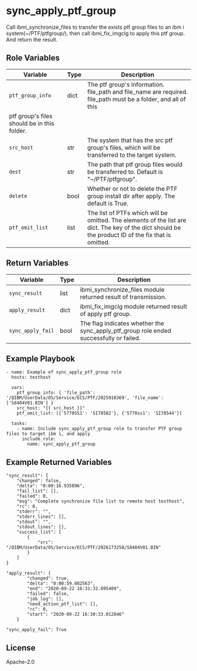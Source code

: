 sync_apply_ptf_group
=========
Call ibmi_synchronize_files to transfer the exists ptf group files to an ibm i system(~/PTF/ptfgroup/), then call ibmi_fix_imgclg to apply this
ptf group. And return the result.

Role Variables
--------------

| Variable              | Type          | Description                                                        |
|-----------------------|---------------|--------------------------------------------------------------------|
| `ptf_group_info`      | dict          | The ptf group's information. file_path and file_name are required. file_path must be a folder, and all of this
ptf group's files should be in this folder. |
| `src_host`            | str           | The system that has the src ptf group's files, which will be transferred to the target system.|
| `dest`                | str           | The path that ptf group files would be transferred to. Default is "~/PTF/ptfgroup".  |
| `delete`              | bool          | Whether or not to delete the PTF group install dir after apply. The default is True.  |
| `ptf_omit_list`       | list          | The list of PTFs which will be omitted. The elements of the list are dict. The key of the dict should be the product ID of the fix that is omitted.  |

Return Variables
--------------

| Variable              | Type          | Description                                               |
|-----------------------|---------------|-----------------------------------------------------------|
| `sync_result`         | list          | ibmi_synchronize_files module returned result of transmission.               |
| `apply_result`        | dict          | ibmi_fix_imgclg module returned result of apply ptf group.                 |
| `sync_apply_fail`     | bool          | The flag indicates whether the sync_apply_ptf_group role ended successfully or failed. |

Example Playbook
----------------
```
- name: Example of sync_apply_ptf_group role
  hosts: testhost

  vars:
    ptf_group_info: { 'file_path': '/QIBM/UserData/OS/Service/ECS/PTF/2025910369', 'file_name': ['S8404V01.BIN'] }
    src_host: "{{ src_host }}"
    ptf_omit_list: [{'5770SS1': 'SI78582'}, {'5770ss1': 'SI78544'}]

  tasks:
    - name: Include sync_apply_ptf_group role to transfer PTF group files to target ibm i, and apply
      include_role:
        name: sync_apply_ptf_group

```
Example Returned Variables
----------------
```
"sync_result": {
    "changed": false,
    "delta": "0:00:16.935896",
    "fail_list": [],
    "failed": 0,
    "msg": "Complete synchronize file list to remote host testhost",
    "rc": 0,
    "stderr": "",
    "stderr_lines": [],
    "stdout": "",
    "stdout_lines": [],
    "success_list": [
        {
            "src": "/QIBM/UserData/OS/Service/ECS/PTF/2026173258/S8404V01.BIN"
        }
    ]
}

"apply_result": {
        "changed": true,
        "delta": "0:00:59.082563",
        "end": "2020-09-22 16:31:32.095409",
        "failed": false,
        "job_log": [],
        "need_action_ptf_list": [],
        "rc": 0,
        "start": "2020-09-22 16:30:33.012846"
    }

"sync_apply_fail": True
```
License
-------

Apache-2.0
